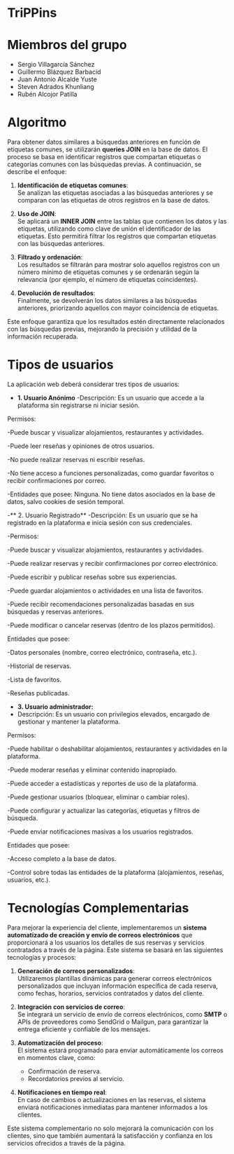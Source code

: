 # TriPPins

# Miembros del grupo
- Sergio Villagarcía Sánchez
- Guillermo Blázquez Barbacid
- Juan Antonio Alcalde Yuste
- Steven Adrados Khunliang
- Rubén Alcojor Patilla

# Algoritmo

Para obtener datos similares a búsquedas anteriores en función de etiquetas comunes, se utilizarán **queries JOIN** en la base de datos. El proceso se basa en identificar registros que compartan etiquetas o categorías comunes con las búsquedas previas. A continuación, se describe el enfoque:

1. **Identificación de etiquetas comunes**:  
   Se analizan las etiquetas asociadas a las búsquedas anteriores y se comparan con las etiquetas de otros registros en la base de datos.

2. **Uso de JOIN**:  
   Se aplicará un **INNER JOIN** entre las tablas que contienen los datos y las etiquetas, utilizando como clave de unión el identificador de las etiquetas. Esto permitirá filtrar los registros que compartan etiquetas con las búsquedas anteriores.

3. **Filtrado y ordenación**:  
   Los resultados se filtrarán para mostrar solo aquellos registros con un número mínimo de etiquetas comunes y se ordenarán según la relevancia (por ejemplo, el número de etiquetas coincidentes).

4. **Devolución de resultados**:  
   Finalmente, se devolverán los datos similares a las búsquedas anteriores, priorizando aquellos con mayor coincidencia de etiquetas.

Este enfoque garantiza que los resultados estén directamente relacionados con las búsquedas previas, mejorando la precisión y utilidad de la información recuperada.

# Tipos de usuarios 
La aplicación web deberá considerar tres tipos de usuarios:
   - **1. Usuario Anónimo**
-Descripción: Es un usuario que accede a la plataforma sin registrarse ni iniciar sesión.

Permisos:

-Puede buscar y visualizar alojamientos, restaurantes y actividades.

-Puede leer reseñas y opiniones de otros usuarios.

-No puede realizar reservas ni escribir reseñas.

-No tiene acceso a funciones personalizadas, como guardar favoritos o recibir confirmaciones por correo.

-Entidades que posee: Ninguna. No tiene datos asociados en la base de datos, salvo cookies de sesión temporal.


   -** 2. Usuario Registrado**
-Descripción: Es un usuario que se ha registrado en la plataforma e inicia sesión con sus credenciales.

-Permisos:

-Puede buscar y visualizar alojamientos, restaurantes y actividades.

-Puede realizar reservas y recibir confirmaciones por correo electrónico.

-Puede escribir y publicar reseñas sobre sus experiencias.

-Puede guardar alojamientos o actividades en una lista de favoritos.

-Puede recibir recomendaciones personalizadas basadas en sus búsquedas y reservas anteriores.

-Puede modificar o cancelar reservas (dentro de los plazos permitidos).

Entidades que posee:

-Datos personales (nombre, correo electrónico, contraseña, etc.).

-Historial de reservas.

-Lista de favoritos.

-Reseñas publicadas.
   - **3. Usuario administrador:**
   - Descripción: Es un usuario con privilegios elevados, encargado de gestionar y mantener la plataforma.

Permisos:

-Puede habilitar o deshabilitar alojamientos, restaurantes y actividades en la plataforma.

-Puede moderar reseñas y eliminar contenido inapropiado.

-Puede acceder a estadísticas y reportes de uso de la plataforma.

-Puede gestionar usuarios (bloquear, eliminar o cambiar roles).

-Puede configurar y actualizar las categorías, etiquetas y filtros de búsqueda.

-Puede enviar notificaciones masivas a los usuarios registrados.

Entidades que posee:

-Acceso completo a la base de datos.

-Control sobre todas las entidades de la plataforma (alojamientos, reseñas, usuarios, etc.).

# Tecnologías Complementarias

Para mejorar la experiencia del cliente, implementaremos un **sistema automatizado de creación y envío de correos electrónicos** que proporcionará a los usuarios los detalles de sus reservas y servicios contratados a través de la página. Este sistema se basará en las siguientes tecnologías y procesos:

1. **Generación de correos personalizados**:  
   Utilizaremos plantillas dinámicas para generar correos electrónicos personalizados que incluyan información específica de cada reserva, como fechas, horarios, servicios contratados y datos del cliente.

2. **Integración con servicios de correo**:  
   Se integrará un servicio de envío de correos electrónicos, como **SMTP** o APIs de proveedores como SendGrid o Mailgun, para garantizar la entrega eficiente y confiable de los mensajes.

3. **Automatización del proceso**:  
   El sistema estará programado para enviar automáticamente los correos en momentos clave, como:  
   - Confirmación de reserva.  
   - Recordatorios previos al servicio.  
   

4. **Notificaciones en tiempo real**:  
   En caso de cambios o actualizaciones en las reservas, el sistema enviará notificaciones inmediatas para mantener informados a los clientes.

Este sistema complementario no solo mejorará la comunicación con los clientes, sino que también aumentará la satisfacción y confianza en los servicios ofrecidos a través de la página.


